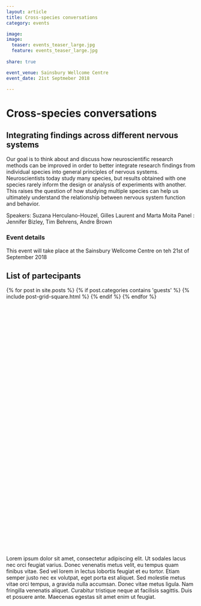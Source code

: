 ```yaml
---
layout: article
title: Cross-species conversations
category: events

image:
image:
  teaser: events_teaser_large.jpg
  feature: events_teaser_large.jpg
  
share: true

event_venue: Sainsbury Wellcome Centre
event_date: 21st Septmeber 2018

---
```


# Cross-species conversations
## Integrating findings across different nervous systems
Our goal is to think about and discuss how neuroscientific research methods can be improved in order
 to better integrate research findings from individual species into general principles of nervous systems.
  Neuroscientists today study many species, but results obtained with one species rarely inform the
   design or analysis of experiments with another. This raises the question of how studying multiple
    species can help us ultimately understand the relationship between nervous system function and
     behavior.
     
     
Speakers: Suzana Herculano-Houzel, Gilles Laurent and Marta Moita
Panel : Jennifer Bizley, Tim Behrens, Andre Brown

### Event details
This event will take place at the Sainsbury Wellcome Centre on teh 21st of September 2018

## List of partecipants
<div class="tiles-square" style="height: 700px;">
  {% for post in site.posts %}
    {% if post.categories contains 'guests' %}
    {% include post-grid-square.html %}
    {% endif %}
  {% endfor %}
</div><!-- /.tiles -->

Lorem ipsum dolor sit amet, consectetur adipiscing elit. Ut sodales lacus nec orci feugiat varius. Donec venenatis metus velit, eu tempus quam finibus vitae. Sed vel lorem in lectus lobortis feugiat et eu tortor. Etiam semper justo nec ex volutpat, eget porta est aliquet. Sed molestie metus vitae orci tempus, a gravida nulla accumsan. Donec vitae metus ligula. Nam fringilla venenatis aliquet. Curabitur tristique neque at facilisis sagittis. Duis et posuere ante. Maecenas egestas sit amet enim ut feugiat.




